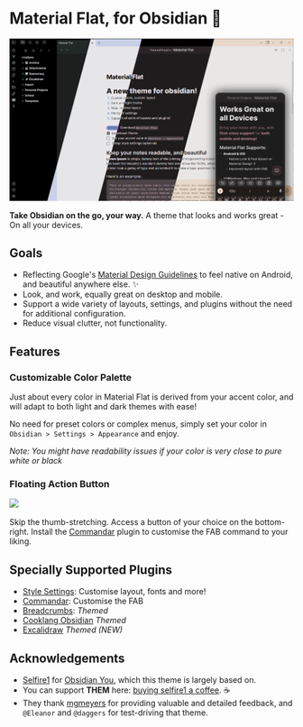 # Material Flat, for Obsidian 🎨
![Material Flat Preview](https://raw.githubusercontent.com/threethan/obsidian-material-flat-theme/main/screenshot-hd.png)

**Take Obsidian on the go, your way.**
A theme that looks and works great - On all your devices.

## Goals
* Reflecting Google's [Material Design Guidelines](https://m3.material.io/) to feel native on Android, and beautiful anywhere else. ✨ 
* Look, and work, equally great on desktop and mobile.
* Support a wide variety of layouts, settings, and plugins without the need for additional configuration.
* Reduce visual clutter, not functionality. 
## Features
### Customizable Color Palette
Just about every color in Material Flat is derived from your accent color, and will adapt to both light and dark themes with ease!

No need for preset colors or complex menus, simply set your color in `Obsidian > Settings > Appearance` and enjoy.

*Note: You might have readability issues if your color is very close to pure white or black*

### Floating Action Button
<img src="https://github.com/selfire1/obsidian-you-theme/blob/main/images/floating-action-button.png?raw=true" width="500" />

Skip the thumb-stretching. Access a button of your choice on the bottom-right. Install the [Commandar](https://github.com/phibr0/obsidian-commander) plugin to customise the FAB command to your liking. 

## Specially Supported Plugins
* [Style Settings](https://github.com/mgmeyers/obsidian-style-settings): Customise layout, fonts and more!
* [Commandar](https://github.com/phibr0/obsidian-commander): Customise the FAB
* [Breadcrumbs](https://github.com/SkepticMystic/breadcrumbs): *Themed*
* [Cooklang Obsidian](https://github.com/deathau/cooklang-obsidian) *Themed*
* [Excalidraw](https://github.com/zsviczian/obsidian-excalidraw-plugin) *Themed (NEW)*

## Acknowledgements
* [Selfire1](https://github.com/selfire1) for [Obsidian You](https://github.com/selfire1/obsidian-you-theme), which this theme is largely based on.
* You can support **THEM** here: [buying selfire1 a coffee](https://www.buymeacoffee.com/joschua). ☕️
* They thank [mgmeyers](https://github.com/mgmeyers) for providing valuable and detailed feedback, and `@Eleanor` and `@daggers` for test-driving that theme.
